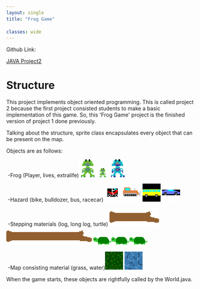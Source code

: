 ```yaml
---
layout: single
title: "Frog Game"

classes: wide
---
```


Github Link:

[JAVA Project2](https://github.com/gamboy45/JavaProject2)

# Structure

This project implements object oriented programming. This is called project 2 because the first project consisted students to make a basic implementation of this game. So, this 'Frog Game' project is the finished version of project 1 done previously.

Talking about the structure, sprite class encapsulates every object that can be present on the map. 

Objects are as follows:

​	-Frog (Player, lives, extralife)![frog](../images/2021-12-22-FrogGame/frog-16401722487211.png) ![lives](../images/2021-12-22-FrogGame/lives.png) ![extralife](../images/2021-12-22-FrogGame/extralife.png)

​	-Hazard (bike, bulldozer, bus, racecar)![bike](../images/2021-12-22-FrogGame/bike.png) ![bulldozer](../images/2021-12-22-FrogGame/bulldozer.png) ![bus](../images/2021-12-22-FrogGame/bus.png) ![racecar](../images/2021-12-22-FrogGame/racecar.png) 

​	-Stepping materials (log, long log, turtle) ![log](../images/2021-12-22-FrogGame/log.png) ![longlog](../images/2021-12-22-FrogGame/longlog.png) ![turtles](../images/2021-12-22-FrogGame/turtles.png)

​	-Map consisting material (grass, water)![grass](../images/2021-12-22-FrogGame/grass.png) ![water](../images/2021-12-22-FrogGame/water.png)

When the game starts, these objects are rightfully called by the World.java. 
